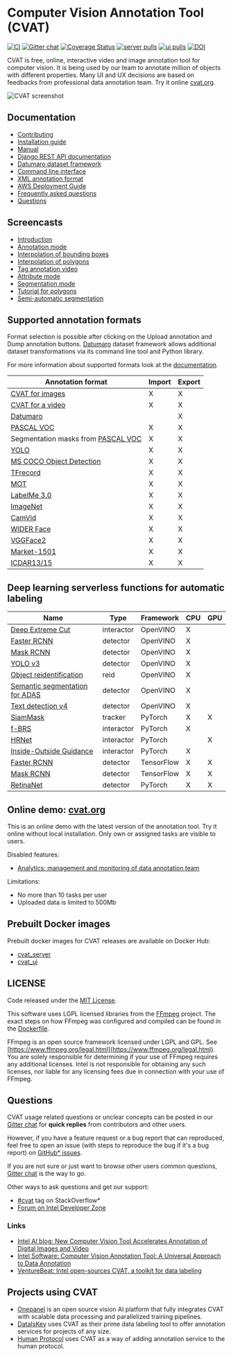 # Computer Vision Annotation Tool (CVAT)

[![CI][ci-img]][ci-url]
[![Gitter chat][gitter-img]][gitter-url]
[![Coverage Status][coverage-img]][coverage-url]
[![server pulls][docker-server-pulls-img]][docker-server-image-url]
[![ui pulls][docker-ui-pulls-img]][docker-ui-image-url]
[![DOI][doi-img]][doi-url]

CVAT is free, online, interactive video and image annotation
tool for computer vision. It is being used by our team to
annotate million of objects with different properties. Many UI
and UX decisions are based on feedbacks from professional data
annotation team. Try it online [cvat.org](https://cvat.org).

![CVAT screenshot](site/content/en/images/cvat.jpg)

## Documentation

- [Contributing](https://openvinotoolkit.github.io/cvat/docs/contributing/)
- [Installation guide](https://openvinotoolkit.github.io/cvat/docs/administration/basics/installation/)
- [Manual](https://openvinotoolkit.github.io/cvat/docs/manual/)
- [Django REST API documentation](https://openvinotoolkit.github.io/cvat/docs/administration/basics/rest_api_guide/)
- [Datumaro dataset framework](https://github.com/openvinotoolkit/datumaro/blob/develop/README.md)
- [Command line interface](https://openvinotoolkit.github.io/cvat/docs/manual/advanced/cli/)
- [XML annotation format](https://openvinotoolkit.github.io/cvat/docs/manual/advanced/xml_format/)
- [AWS Deployment Guide](https://openvinotoolkit.github.io/cvat/docs/administration/basics/aws-deployment-guide/)
- [Frequently asked questions](https://openvinotoolkit.github.io/cvat/docs/faq/)
- [Questions](#questions)

## Screencasts

- [Introduction](https://youtu.be/JERohTFp-NI)
- [Annotation mode](https://youtu.be/vH_639N67HI)
- [Interpolation of bounding boxes](https://youtu.be/Hc3oudNuDsY)
- [Interpolation of polygons](https://youtu.be/K4nis9lk92s)
- [Tag annotation video](https://youtu.be/62bI4mF-Xfk)
- [Attribute mode](https://youtu.be/iIkJsOkDzVA)
- [Segmentation mode](https://youtu.be/9Fe_GzMLo3E)
- [Tutorial for polygons](https://youtu.be/C7-r9lZbjBw)
- [Semi-automatic segmentation](https://youtu.be/9HszWP_qsRQ)

## Supported annotation formats

Format selection is possible after clicking on the Upload annotation and Dump
annotation buttons. [Datumaro](https://github.com/openvinotoolkit/datumaro)
dataset framework allows additional dataset transformations via its command
line tool and Python library.

For more information about supported formats look at the
[documentation](https://openvinotoolkit.github.io/cvat/docs/manual/advanced/formats/).

<!--lint disable maximum-line-length-->

| Annotation format                                                                                         | Import | Export |
| --------------------------------------------------------------------------------------------------------- | ------ | ------ |
| [CVAT for images](https://openvinotoolkit.github.io/cvat/docs/manual/advanced/xml_format/#annotation)     | X      | X      |
| [CVAT for a video](https://openvinotoolkit.github.io/cvat/docs/manual/advanced/xml_format/#interpolation) | X      | X      |
| [Datumaro](https://github.com/openvinotoolkit/datumaro)                                                   |        | X      |
| [PASCAL VOC](http://host.robots.ox.ac.uk/pascal/VOC/)                                                     | X      | X      |
| Segmentation masks from [PASCAL VOC](http://host.robots.ox.ac.uk/pascal/VOC/)                             | X      | X      |
| [YOLO](https://pjreddie.com/darknet/yolo/)                                                                | X      | X      |
| [MS COCO Object Detection](http://cocodataset.org/#format-data)                                           | X      | X      |
| [TFrecord](https://www.tensorflow.org/tutorials/load_data/tfrecord)                                       | X      | X      |
| [MOT](https://motchallenge.net/)                                                                          | X      | X      |
| [LabelMe 3.0](http://labelme.csail.mit.edu/Release3.0)                                                    | X      | X      |
| [ImageNet](http://www.image-net.org)                                                                      | X      | X      |
| [CamVid](http://mi.eng.cam.ac.uk/research/projects/VideoRec/CamVid/)                                      | X      | X      |
| [WIDER Face](http://shuoyang1213.me/WIDERFACE/)                                                           | X      | X      |
| [VGGFace2](https://github.com/ox-vgg/vgg_face2)                                                           | X      | X      |
| [Market-1501](https://www.aitribune.com/dataset/2018051063)                                               | X      | X      |
| [ICDAR13/15](https://rrc.cvc.uab.es/?ch=2)                                                                | X      | X      |

<!--lint enable maximum-line-length-->

## Deep learning serverless functions for automatic labeling

<!--lint disable maximum-line-length-->

| Name                                                                                                    | Type       | Framework  | CPU | GPU |
| ------------------------------------------------------------------------------------------------------- | ---------- | ---------- | --- | --- |
| [Deep Extreme Cut](/serverless/openvino/dextr/nuclio)                                                   | interactor | OpenVINO   | X   |     |
| [Faster RCNN](/serverless/openvino/omz/public/faster_rcnn_inception_v2_coco/nuclio)                     | detector   | OpenVINO   | X   |     |
| [Mask RCNN](/serverless/openvino/omz/public/mask_rcnn_inception_resnet_v2_atrous_coco/nuclio)           | detector   | OpenVINO   | X   |     |
| [YOLO v3](/serverless/openvino/omz/public/yolo-v3-tf/nuclio)                                            | detector   | OpenVINO   | X   |     |
| [Object reidentification](/serverless/openvino/omz/intel/person-reidentification-retail-300/nuclio)     | reid       | OpenVINO   | X   |     |
| [Semantic segmentation for ADAS](/serverless/openvino/omz/intel/semantic-segmentation-adas-0001/nuclio) | detector   | OpenVINO   | X   |     |
| [Text detection v4](/serverless/openvino/omz/intel/text-detection-0004/nuclio)                          | detector   | OpenVINO   | X   |     |
| [SiamMask](/serverless/pytorch/foolwood/siammask/nuclio)                                                | tracker    | PyTorch    | X   | X   |
| [f-BRS](/serverless/pytorch/saic-vul/fbrs/nuclio)                                                       | interactor | PyTorch    | X   |     |
| [HRNet](/serverless/pytorch/saic-vul/hrnet/nuclio)                                                      | interactor | PyTorch    |     | X   |
| [Inside-Outside Guidance](/serverless/pytorch/shiyinzhang/iog/nuclio)                                   | interactor | PyTorch    | X   |     |
| [Faster RCNN](/serverless/tensorflow/faster_rcnn_inception_v2_coco/nuclio)                              | detector   | TensorFlow | X   | X   |
| [Mask RCNN](/serverless/tensorflow/matterport/mask_rcnn/nuclio)                                         | detector   | TensorFlow | X   | X   |
| [RetinaNet](serverless/pytorch/facebookresearch/detectron2/retinanet/nuclio)                            | detector   | PyTorch    | X   | X   |

<!--lint enable maximum-line-length-->

## Online demo: [cvat.org](https://cvat.org)

This is an online demo with the latest version of the annotation tool.
Try it online without local installation. Only own or assigned tasks
are visible to users.

Disabled features:

- [Analytics: management and monitoring of data annotation team](https://openvinotoolkit.github.io/cvat/docs/administration/advanced/analytics/)

Limitations:

- No more than 10 tasks per user
- Uploaded data is limited to 500Mb

## Prebuilt Docker images

Prebuilt docker images for CVAT releases are available on Docker Hub:

- [cvat_server](https://hub.docker.com/r/openvino/cvat_server)
- [cvat_ui](https://hub.docker.com/r/openvino/cvat_ui)

## LICENSE

Code released under the [MIT License](https://opensource.org/licenses/MIT).

This software uses LGPL licensed libraries from the [FFmpeg](https://www.ffmpeg.org) project.
The exact steps on how FFmpeg was configured and compiled can be found in the [Dockerfile](Dockerfile).

FFmpeg is an open source framework licensed under LGPL and GPL.
See [https://www.ffmpeg.org/legal.html](https://www.ffmpeg.org/legal.html). You are solely responsible
for determining if your use of FFmpeg requires any
additional licenses. Intel is not responsible for obtaining any
such licenses, nor liable for any licensing fees due in
connection with your use of FFmpeg.

## Questions

CVAT usage related questions or unclear concepts can be posted in our
[Gitter chat](https://gitter.im/opencv-cvat) for **quick replies** from
contributors and other users.

However, if you have a feature request or a bug report that can reproduced,
feel free to open an issue (with steps to reproduce the bug if it's a bug
report) on [GitHub\* issues](https://github.com/opencv/cvat/issues).

If you are not sure or just want to browse other users common questions,
[Gitter chat](https://gitter.im/opencv-cvat) is the way to go.

Other ways to ask questions and get our support:

- [\#cvat](https://stackoverflow.com/search?q=%23cvat) tag on StackOverflow\*
- [Forum on Intel Developer Zone](https://software.intel.com/en-us/forums/computer-vision)

### Links

- [Intel AI blog: New Computer Vision Tool Accelerates Annotation of Digital Images and Video](https://www.intel.ai/introducing-cvat)
- [Intel Software: Computer Vision Annotation Tool: A Universal Approach to Data Annotation](https://software.intel.com/en-us/articles/computer-vision-annotation-tool-a-universal-approach-to-data-annotation)
- [VentureBeat: Intel open-sources CVAT, a toolkit for data labeling](https://venturebeat.com/2019/03/05/intel-open-sources-cvat-a-toolkit-for-data-labeling/)

## Projects using CVAT

- [Onepanel](https://github.com/onepanelio/core) is an open source
  vision AI platform that fully integrates CVAT with scalable data processing
  and parallelized training pipelines.
- [DataIsKey](https://dataiskey.eu/annotation-tool/) uses CVAT as their prime data labeling tool
  to offer annotation services for projects of any size.
- [Human Protocol](https://hmt.ai) uses CVAT as a way of adding annotation service to the human protocol.
  <!-- prettier-ignore-start -->
  <!-- Badges -->

[docker-server-pulls-img]: https://img.shields.io/docker/pulls/openvino/cvat_server.svg?style=flat-square&label=server%20pulls
[docker-server-image-url]: https://hub.docker.com/r/openvino/cvat_server
[docker-ui-pulls-img]: https://img.shields.io/docker/pulls/openvino/cvat_ui.svg?style=flat-square&label=UI%20pulls
[docker-ui-image-url]: https://hub.docker.com/r/openvino/cvat_ui
[ci-img]: https://github.com/openvinotoolkit/cvat/workflows/CI/badge.svg?branch=develop
[ci-url]: https://github.com/openvinotoolkit/cvat/actions
[gitter-img]: https://badges.gitter.im/opencv-cvat/gitter.png
[gitter-url]: https://gitter.im/opencv-cvat
[coverage-img]: https://coveralls.io/repos/github/openvinotoolkit/cvat/badge.svg?branch=develop
[coverage-url]: https://coveralls.io/github/openvinotoolkit/cvat?branch=develop
[doi-img]: https://zenodo.org/badge/139156354.svg
[doi-url]: https://zenodo.org/badge/latestdoi/139156354
